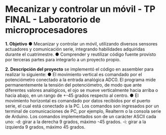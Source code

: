 # Mecanizar y controlar un móvil - TP FINAL - Laboratorio de microprocesadores

**1. Objetivo**
● Mecanizar y controlar un móvil, utilizando diversos sensores actuadores
y comunicación serie, integrando habilidades adquiridas durante el
cuatrimestre.
● Comprender y reutilizar código fuente provisto por terceras partes para
integrarlo a un proyecto propio.

**2. Descripción del proyecto**
se implementó el código en assembler para realizar lo siguiente:
● El movimiento vertical es comandado por el potenciómetro conectado a
la entrada analógica ADC0. El programa mide permanentemente la
tensión del potenciómetro, de modo que ante diferentes valores
analógicos, el ojo se mueve verticalmente hacia arriba o hacia abajo, en
un rango de +-45 grados respecto al centro.
● El movimiento horizontal es comandado por datos recibidos por el puerto
serie, el cual está conectado a la PC. Los comandos son ingresados por
un terminal de comunicaciones de PC, por ejemplo, Realterm o la
consola serie de Arduino.
Los comandos implementados son de un carácter ASCII cada uno:
-d: girar a la derecha 9 grados, máximo -45 grados.
-i: girar a la izquierda 9 grados, máximo 45 grados.

